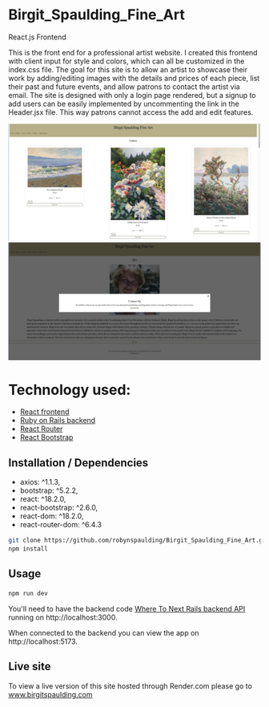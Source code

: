 # Birgit_Spaulding_Fine_Art
React.js Frontend

This is the front end for a professional artist website. I created this frontend with client input for style and colors, which can all be customized in the index.css file. The goal for this site is to allow an artist to showcase their work by adding/editing images with the details and prices of each piece, list their past and future events, and allow patrons to contact the artist via email. The site is designed with only a login page rendered, but a signup to add users can be easily implemented by uncommenting the link in the Header.jsx file. This way patrons cannot access the add and edit features. 

<img src="gallery.png"> <img src="contact.png">

# Technology used:
- <a href="https://github.com/robynspaulding/where_to_next_react_frontend">React frontend</a>
- <a href="https://github.com/robynspaulding/artist-website-api">Ruby on Rails backend </a>
- <a href="https://reactrouter.com/en/main"> React Router </a>
- <a href="https://react-bootstrap.github.io/getting-started/introduction/">React Bootstrap </a>


## Installation / Dependencies

- axios: ^1.1.3,
- bootstrap: ^5.2.2,
- react: ^18.2.0,
- react-bootstrap: ^2.6.0,
- react-dom: ^18.2.0,
- react-router-dom: ^6.4.3

```bash
git clone https://github.com/robynspaulding/Birgit_Spaulding_Fine_Art.git
npm install
```

## Usage

```bash
npm run dev
```

You'll need to have the backend code <a href="https://github.com/robynspaulding/artist-website-api">Where To Next Rails backend API </a> running on http://localhost:3000.

When connected to the backend you can view the app on http://localhost:5173.

## Live site
To view a live version of this site hosted through Render.com please go to <a href="www.birgitspaulding.com">www.birgitspaulding.com</a>
